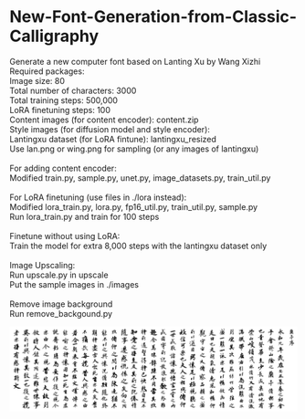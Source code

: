 # New-Font-Generation-from-Classic-Calligraphy
Generate a new computer font based on Lanting Xu by Wang Xizhi <br>
Required packages: <br>
Image size: 80<br>
Total number of characters: 3000<br>
Total training steps: 500,000<br>
LoRA finetuning steps: 100<br>
Content images (for content encoder): content.zip<br>
Style images (for diffusion model and style encoder): <br>
Lantingxu dataset (for LoRA fintune): lantingxu_resized<br>
Use lan.png or wing.png for sampling (or any images of lantingxu)<br>
<br>
For adding content encoder:<br>
Modified train.py, sample.py, unet.py, image_datasets.py, train_util.py <br>
<br>
For LoRA finetuning (use files in ./lora instead):<br>
Modified lora_train.py, lora.py, fp16_util.py, train_util.py, sample.py<br>
Run lora_train.py and train for 100 steps<br>
<br>
Finetune without using LoRA:<br>
Train the model for extra 8,000 steps with the lantingxu dataset only<br>
<br>
Image Upscaling:<br>
Run upscale.py in upscale<br>
Put the sample images in ./images<br>
<br>
Remove image background<br>
Run remove_backgound.py<br>

![Alt text](./images/black.png?raw=true "Black Lanting Xu")
